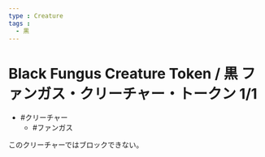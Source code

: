 ```yaml
---
type : Creature
tags :
  - 黒
---
```

# Black Fungus Creature Token / 黒 ファンガス・クリーチャー・トークン 1/1

* #クリーチャー
  * #ファンガス

このクリーチャーではブロックできない。

